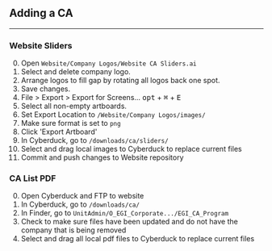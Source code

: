 ## Adding a CA
---

### Website Sliders

0. Open `Website/Company Logos/Website CA Sliders.ai`
0. Select and delete company logo.
0. Arrange logos to fill gap by rotating all logos back one spot.
0. Save changes.
0. File > Export > Export for Screens... <kbd>opt</kbd> + <kbd>&#8984;</kbd> + <kbd>E</kbd>
0. Select all non-empty artboards.
0. Set Export Location to `/Website/Company Logos/images/`
0. Make sure format is set to `png`
0. Click 'Export Artboard'
0. In Cyberduck, go to `/downloads/ca/sliders/`
0. Select and drag local images to Cyberduck to replace current files
0. Commit and push changes to Website repository

### CA List PDF

0. Open Cyberduck and FTP to website
0. In Cyberduck, go to `/downloads/ca/`
0. In Finder, go to `UnitAdmin/O_EGI_Corporate.../EGI_CA_Program`
0. Check to make sure files have been updated and do not have the company that is being removed
0. Select and drag all local pdf files to Cyberduck to replace current files
